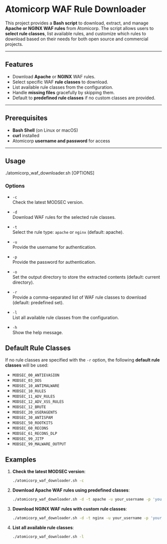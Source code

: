 # Atomicorp WAF Rule Downloader

This project provides a **Bash script** to download, extract, and manage **Apache or NGINX WAF rules** from Atomicorp. The script allows users to **select rule classes**, list available rules, and customize which rules to download based on their needs for both open source and commercial projects. 

---

## Features

- Download **Apache** or **NGINX** WAF rules.
- Select specific WAF **rule classes** to download.
- List available rule classes from the configuration.
- Handle **missing files** gracefully by skipping them.
- Default to **predefined rule classes** if no custom classes are provided.

---

## Prerequisites

- **Bash Shell** (on Linux or macOS)
- **curl** installed
- Atomicorp **username and password** for access

---

## Usage

./atomicorp_waf_downloader.sh [OPTIONS]

### Options

- `-c`  
  Check the latest MODSEC version.

- `-d`  
  Download WAF rules for the selected rule classes.

- `-t`  
  Select the rule type: `apache` or `nginx` (default: apache).

- `-u`  
  Provide the username for authentication.

- `-p`  
  Provide the password for authentication.

- `-o`  
  Set the output directory to store the extracted contents (default: current directory).

- `-r`  
  Provide a comma-separated list of WAF rule classes to download (default: predefined set).

- `-l`  
  List all available rule classes from the configuration.

- `-h`  
  Show the help message.


## Default Rule Classes

If no rule classes are specified with the `-r` option, the following **default rule classes** will be used:

- `MODSEC_00_ANTIEVASION`
- `MODSEC_03_DOS`
- `MODSEC_10_ANTIMALWARE`
- `MODSEC_10_RULES`
- `MODSEC_11_ADV_RULES`
- `MODSEC_12_ADV_XSS_RULES`
- `MODSEC_12_BRUTE`
- `MODSEC_20_USERAGENTS`
- `MODSEC_30_ANTISPAM`
- `MODSEC_50_ROOTKITS`
- `MODSEC_60_RECONS`
- `MODSEC_61_RECONS_DLP`
- `MODSEC_99_JITP`
- `MODSEC_99_MALWARE_OUTPUT`


## Examples

1. **Check the latest MODSEC version**:
   ```bash
   ./atomicorp_waf_downloader.sh -c

2. **Download Apache WAF rules using predefined classes**:
   ```bash
   ./atomicorp_waf_downloader.sh -d -t apache -u your_username -p 'your_password' -o /path/to/output

3. **Download NGINX WAF rules with custom rule classes**:
   ```bash
   ./atomicorp_waf_downloader.sh -d -t nginx -u your_username -p 'your_password' -o /path/to/output -r MODSEC_10_RULES,MODSEC_12_BRUTE

4. **List all available rule classes**:
   ```bash
   ./atomicorp_waf_downloader.sh -l







